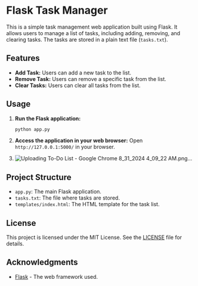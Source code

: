 # Flask Task Manager

This is a simple task management web application built using Flask. It allows users to manage a list of tasks, including adding, removing, and clearing tasks. The tasks are stored in a plain text file (`tasks.txt`).

## Features

- **Add Task:** Users can add a new task to the list.
- **Remove Task:** Users can remove a specific task from the list.
- **Clear Tasks:** Users can clear all tasks from the list.

## Usage

1. **Run the Flask application:**
   ```bash
   python app.py
   ```
2. **Access the application in your web browser:**
   Open `http://127.0.0.1:5000/` in your browser.

3.
    ![Uploading To-Do List - Google Chrome 8_31_2024 4_09_22 AM.png…]()



## Project Structure

- `app.py`: The main Flask application.
- `tasks.txt`: The file where tasks are stored.
- `templates/index.html`: The HTML template for the task list.

## License

This project is licensed under the MIT License. See the [LICENSE](LICENSE) file for details.

## Acknowledgments

- [Flask](https://flask.palletsprojects.com/) - The web framework used.
 
